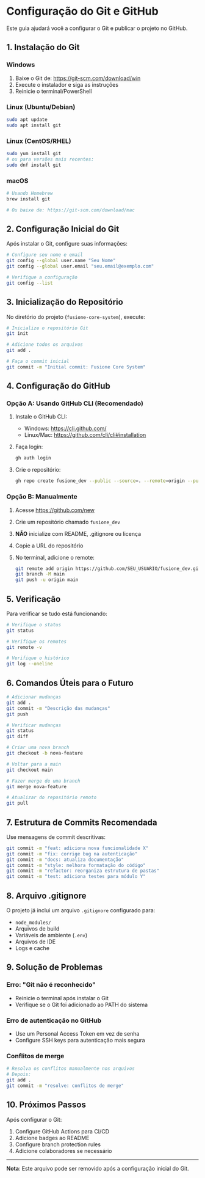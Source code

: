 # Configuração do Git e GitHub

Este guia ajudará você a configurar o Git e publicar o projeto no GitHub.

## 1. Instalação do Git

### Windows
1. Baixe o Git de: https://git-scm.com/download/win
2. Execute o instalador e siga as instruções
3. Reinicie o terminal/PowerShell

### Linux (Ubuntu/Debian)
```bash
sudo apt update
sudo apt install git
```

### Linux (CentOS/RHEL)
```bash
sudo yum install git
# ou para versões mais recentes:
sudo dnf install git
```

### macOS
```bash
# Usando Homebrew
brew install git

# Ou baixe de: https://git-scm.com/download/mac
```

## 2. Configuração Inicial do Git

Após instalar o Git, configure suas informações:

```bash
# Configure seu nome e email
git config --global user.name "Seu Nome"
git config --global user.email "seu.email@exemplo.com"

# Verifique a configuração
git config --list
```

## 3. Inicialização do Repositório

No diretório do projeto (`fusione-core-system`), execute:

```bash
# Inicialize o repositório Git
git init

# Adicione todos os arquivos
git add .

# Faça o commit inicial
git commit -m "Initial commit: Fusione Core System"
```

## 4. Configuração do GitHub

### Opção A: Usando GitHub CLI (Recomendado)

1. Instale o GitHub CLI:
   - Windows: https://cli.github.com/
   - Linux/Mac: https://github.com/cli/cli#installation

2. Faça login:
   ```bash
   gh auth login
   ```

3. Crie o repositório:
   ```bash
   gh repo create fusione_dev --public --source=. --remote=origin --push
   ```

### Opção B: Manualmente

1. Acesse https://github.com/new
2. Crie um repositório chamado `fusione_dev`
3. **NÃO** inicialize com README, .gitignore ou licença
4. Copie a URL do repositório

5. No terminal, adicione o remote:
   ```bash
   git remote add origin https://github.com/SEU_USUARIO/fusione_dev.git
   git branch -M main
   git push -u origin main
   ```

## 5. Verificação

Para verificar se tudo está funcionando:

```bash
# Verifique o status
git status

# Verifique os remotes
git remote -v

# Verifique o histórico
git log --oneline
```

## 6. Comandos Úteis para o Futuro

```bash
# Adicionar mudanças
git add .
git commit -m "Descrição das mudanças"
git push

# Verificar mudanças
git status
git diff

# Criar uma nova branch
git checkout -b nova-feature

# Voltar para a main
git checkout main

# Fazer merge de uma branch
git merge nova-feature

# Atualizar do repositório remoto
git pull
```

## 7. Estrutura de Commits Recomendada

Use mensagens de commit descritivas:

```bash
git commit -m "feat: adiciona nova funcionalidade X"
git commit -m "fix: corrige bug na autenticação"
git commit -m "docs: atualiza documentação"
git commit -m "style: melhora formatação do código"
git commit -m "refactor: reorganiza estrutura de pastas"
git commit -m "test: adiciona testes para módulo Y"
```

## 8. Arquivo .gitignore

O projeto já inclui um arquivo `.gitignore` configurado para:
- `node_modules/`
- Arquivos de build
- Variáveis de ambiente (`.env`)
- Arquivos de IDE
- Logs e cache

## 9. Solução de Problemas

### Erro: "Git não é reconhecido"
- Reinicie o terminal após instalar o Git
- Verifique se o Git foi adicionado ao PATH do sistema

### Erro de autenticação no GitHub
- Use um Personal Access Token em vez de senha
- Configure SSH keys para autenticação mais segura

### Conflitos de merge
```bash
# Resolva os conflitos manualmente nos arquivos
# Depois:
git add .
git commit -m "resolve: conflitos de merge"
```

## 10. Próximos Passos

Após configurar o Git:

1. Configure GitHub Actions para CI/CD
2. Adicione badges ao README
3. Configure branch protection rules
4. Adicione colaboradores se necessário

---

**Nota**: Este arquivo pode ser removido após a configuração inicial do Git.